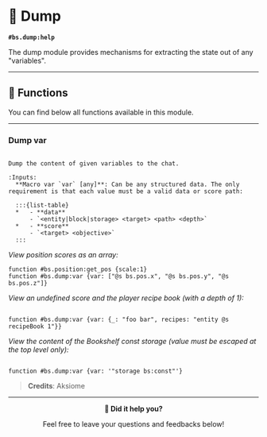 # 🔬 Dump

**`#bs.dump:help`**

The dump module provides mechanisms for extracting the state out of any "variables".

---

## 🔧 Functions

You can find below all functions available in this module.

---

### Dump var

```{function} #bs.dump:var

Dump the content of given variables to the chat.

:Inputs:
  **Macro var `var` [any]**: Can be any structured data. The only requirement is that each value must be a valid data or score path:

  :::{list-table}
  *   - **data**
      - `<entity|block|storage> <target> <path> <depth>`
  *   - **score**
      - `<target> <objective>`
  :::
```

*View position scores as an array:*
```mcfunction
function #bs.position:get_pos {scale:1}
function #bs.dump:var {var: ["@s bs.pos.x", "@s bs.pos.y", "@s bs.pos.z"]}
```

*View an undefined score and the player recipe book (with a depth of 1):*
```mcfunction

function #bs.dump:var {var: {_: "foo bar", recipes: "entity @s recipeBook 1"}}
```

*View the content of the Bookshelf const storage (value must be escaped at the top level only):*
```mcfunction

function #bs.dump:var {var: '"storage bs:const"'}
```

> **Credits**: Aksiome

---

<div id="gs-comments" align=center>

**💬 Did it help you?**

Feel free to leave your questions and feedbacks below!

</div>
